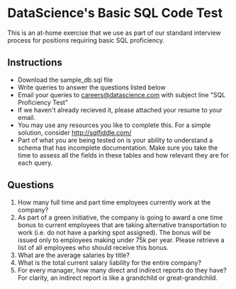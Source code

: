 DataScience's Basic SQL Code Test
================================

This is an at-home exercise that we use as part of our standard interview process for positions requiring basic SQL proficiency.

## Instructions

* Download the sample_db.sql file
* Write queries to answer the questions listed below
* Email your queries to careers@datascience.com with subject line "SQL Proficiency Test"
* If we haven't already recieved it, please attached your resume to your email.
* You may use any resources you like to complete this.  For a simple solution, consider http://sqlfiddle.com/
* Part of what you are being tested on is your ability to understand a schema that has incomplete documentation.  Make sure you take the time to assess all the fields in these tables and how relevant they are for each query.

## Questions

1. How many full time and part time employees currently work at the company?
1. As part of a green initiative, the company is going to award a one time bonus to current employees that are taking alternative transportation to work (i.e. do not have a parking spot assigned).  The bonus will be issued only to employees making under 75k per year.  Please retrieve a list of all employees who should receive this bonus.
1. What are the average salaries by title?
1. What is the total current salary liability for the entire company?
1. For every manager, how many direct and indirect reports do they have?  For clarity, an indirect report is like a grandchild or great-grandchild.
